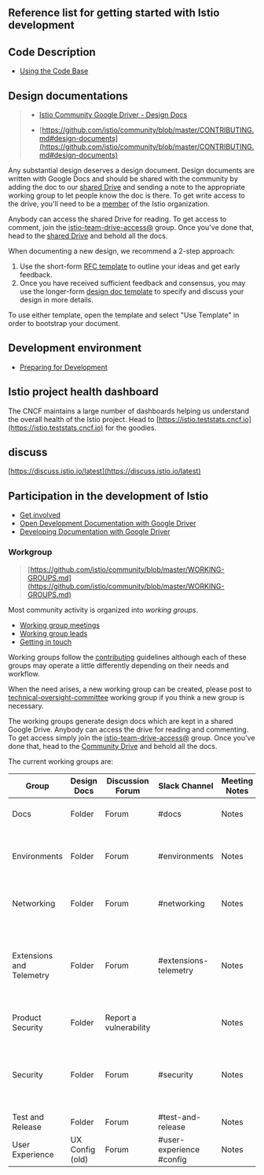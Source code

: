 ## Reference list for getting started with Istio development

## Code Description

- [Using the Code Base](https://github.com/istio/istio/wiki/Using-the-Code-Base)

## Design documentations

> - [Istio Community Google Driver - Design Docs](https://drive.google.com/drive/folders/0ADmbrU7ueGOUUk9PVA)
>
> - [https://github.com/istio/community/blob/master/CONTRIBUTING.md#design-documents](https://github.com/istio/community/blob/master/CONTRIBUTING.md#design-documents)

Any substantial design deserves a design document. Design documents are written with Google Docs and should be shared with the community by adding the doc to our [shared Drive](https://drive.google.com/corp/drive/folders/0ADmbrU7ueGOUUk9PVA) and sending a note to the appropriate working group to let people know the doc is there. To get write access to the drive, you'll need to be a [member](https://github.com/istio/community/blob/master/ROLES.md#member) of the Istio organization.

Anybody can access the shared Drive for reading. To get access to comment, join the [istio-team-drive-access@](https://groups.google.com/forum/#!forum/istio-team-drive-access) group. Once you've done that, head to the [shared Drive](https://drive.google.com/corp/drive/folders/0ADmbrU7ueGOUUk9PVA) and behold all the docs.

When documenting a new design, we recommend a 2-step approach:

1. Use the short-form [RFC template](https://docs.google.com/document/d/1ewJoCcw5-04crH-M0xw4zFxz1cfwVCPnNyW4K3m4Yyc/template/preview) to outline your ideas and get early feedback.
2. Once you have received sufficient feedback and consensus, you may use the longer-form [design doc template](https://docs.google.com/document/d/16FLQK8uhhic1ovKnnOG3OXJjFKs2aHnSmbximidpKwM/template/preview) to specify and discuss your design in more details.

To use either template, open the template and select "Use Template" in order to bootstrap your document.

## Development environment

 - [Preparing for Development](https://github.com/istio/istio/wiki/Preparing-for-Development)

## Istio project health dashboard

The CNCF maintains a large number of dashboards helping us understand the overall health of the Istio project. Head to [https://istio.teststats.cncf.io](https://istio.teststats.cncf.io) for the goodies.



## discuss

[https://discuss.istio.io/latest](https://discuss.istio.io/latest)





## Participation in the development of Istio

 - [Get involved](https://istio.io/latest/get-involved/)
 - [Open Development Documentation with Google Driver](https://groups.google.com/g/istio-team-drive-access)
 - [Developing Documentation with Google Driver](https://drive.google.com/drive/folders/0ADmbrU7ueGOUUk9PVA)



### Workgroup

> [https://github.com/istio/community/blob/master/WORKING-GROUPS.md](https://github.com/istio/community/blob/master/WORKING-GROUPS.md)

Most community activity is organized into _working groups_.

- [Working group meetings](https://github.com/istio/community/blob/master/WORKING-GROUPS.md#working-group-meetings)
- [Working group leads](https://github.com/istio/community/blob/master/WORKING-GROUPS.md#working-group-leads)
- [Getting in touch](https://github.com/istio/community/blob/master/WORKING-GROUPS.md#getting-in-touch)

Working groups follow the [contributing](https://github.com/istio/community/blob/master/CONTRIBUTING.md) guidelines although each of these groups may operate a little differently depending on their needs and workflow.

When the need arises, a new working group can be created, please post to [technical-oversight-committee](https://discuss.istio.io/c/technical-oversight-committee) working group if you think a new group is necessary.

The working groups generate design docs which are kept in a shared Google Drive. Anybody can access the drive for reading and commenting. To get access simply join the [istio-team-drive-access@](https://groups.google.com/forum/#!forum/istio-team-drive-access) group. Once you've done that, head to the [Community Drive](https://drive.google.com/drive/folders/0ADmbrU7ueGOUUk9PVA) and behold all the docs.

The current working groups are:



| Group                    | Design Docs     | Discussion Forum       | Slack Channel            | Meeting Notes | Meeting Link                                    | Meeting Recordings | Description                                                  |
| ------------------------ | --------------- | ---------------------- | ------------------------ | ------------- | ----------------------------------------------- | ------------------ | ------------------------------------------------------------ |
| Docs                     | Folder          | Forum                  | #docs                    | Notes         | Hangouts Meet                                   | n/a                | User docs, information architecture, istio.io infrastructure |
| Environments             | Folder          | Forum                  | #environments            | Notes         | Hangouts Meet                                   | YouTube            | Raw VM support, Hybrid Mesh, Mac/Windows support, Cloud Foundry integration |
| Networking               | Folder          | Forum                  | #networking              | Notes         | Hangouts Meet                                   | YouTube            | Traffic Management, TCP Support, Additional L7 protocols, Proxy injection |
| Extensions and Telemetry | Folder          | Forum                  | #extensions-telemetry    | Notes         | Main Group Hangouts Meet, Wasm SIG Hangout Meet | YouTube            | WebAssembly based extensibility, Istio extensions for features such as Rate Limiting, Tracing, Monitoring, Logging |
| Product Security         | Folder          | Report a vulnerability |                          | Notes         | Hangouts Meet                                   |                    | Product Security: Vulnerability, security guidelines, threats |
| Security                 | Folder          | Forum                  | #security                | Notes         | Hangouts Meet                                   | YouTube            | Service-to-service Auth, Identity/CA/SecretStore plugins, Identity Federation, End User Auth, Authority Delegation, Auditing |
| Test and Release         | Folder          | Forum                  | #test-and-release        | Notes         | Hangouts Meet                                   | YouTube            | Build, test, release                                         |
| User Experience          | UX Config (old) | Forum                  | #user-experience #config | Notes         | WebEx                                           | YouTube            | User experience across Istio, API and CLI guidelines and support |




